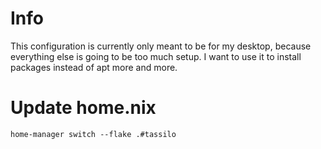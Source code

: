 # Info

This configuration is currently only meant to be for my desktop, because everything else is going to be too much setup. I want to use it to install packages instead of apt more and more.
# Update home.nix

``` shell
home-manager switch --flake .#tassilo
```

